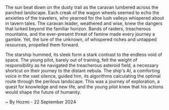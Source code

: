 
The sun beat down on the dusty trail as the caravan lumbered across the parched landscape. Each creak of the wagon wheels seemed to echo the anxieties of the travelers, who yearned for the lush valleys whispered about in tavern tales. The caravan leader, weathered and wise, knew the dangers that lurked beyond the familiar horizon. Bands of raiders, treacherous mountains, and the ever-present threat of famine made every journey a gamble. Yet, the lure of the unknown, of whispered riches and untapped resources, propelled them forward.

The starship hummed, its sleek form a stark contrast to the endless void of space. The young pilot, barely out of training, felt the weight of responsibility as he navigated the treacherous asteroid field, a necessary shortcut on their journey to the distant nebula. The ship's AI, a comforting voice in the vast silence, guided him, its algorithms calculating the optimal route through the perilous landscape. This was a journey of exploration, a quest for knowledge and new life, and the young pilot knew that his actions would shape the future of humanity. 

~ By Hozmi - 22 September 2024
